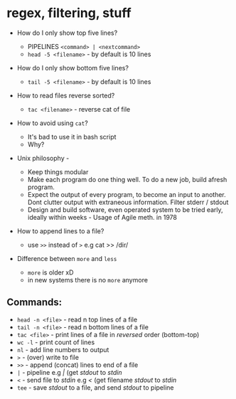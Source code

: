 # regex, filtering, stuff



* How do I only show top five lines?
	* PIPELINES `<command> | <nextcommand>`
	* `head -5 <filename>` - by default is 10 lines

* How do I only show bottom five lines?
	* `tail -5 <filename>` - by default is 10 lines

* How to read files reverse sorted?
	* `tac <filename>` - reverse cat of file

* How to avoid using `cat`?
	* It's bad to use it in bash script
	* Why?

* Unix philosophy - 
	* Keep things modular
	* Make each program do one thing well. To do a new job, build afresh program.
	* Expect the output of every program, to become an input to another. Dont clutter output with extraneous information. Filter stderr / stdout
	* Design and build software, even operated system to be tried early, ideally within weeks - Usage of Agile meth. in 1978

* How to append lines to a file?
	* use `>>` instead of `>` e.g cat <filename> >> /dir/<filename>

* Difference between `more` and `less`
	* `more` is older xD
	* in new systems there is no `more` anymore


## Commands: 
* `head -n <file>` - read n top lines of a file
* `tail -n <file>` - read n bottom lines of a file
* `tac <file>` - print lines of a file in *reversed* order (bottom-top)
* `wc -l` - print count of lines
* `nl` - add line numbers to output
* `>` - (over) write to file
* `>>` - append (concat) lines to end of a file
* `|` - pipeline e.g *<command> | <secondcommand>* (get <command> *stdout* to <secondcommand> *stdin*
* `<` - send file to *stdin* e.g *<command> < <filename>* (get filename  *stdout* to *<command> stdin*
* `tee` - save *stdout* to a file, and send *stdout* to pipeline


